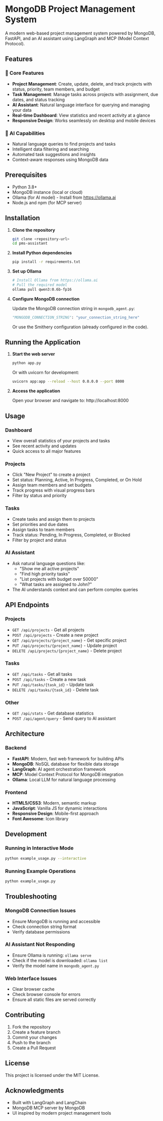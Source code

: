 # MongoDB Project Management System

A modern web-based project management system powered by MongoDB, FastAPI, and an AI assistant using LangGraph and MCP (Model Context Protocol).

## Features

### 🎯 Core Features
- **Project Management**: Create, update, delete, and track projects with status, priority, team members, and budget
- **Task Management**: Manage tasks across projects with assignment, due dates, and status tracking
- **AI Assistant**: Natural language interface for querying and managing your data
- **Real-time Dashboard**: View statistics and recent activity at a glance
- **Responsive Design**: Works seamlessly on desktop and mobile devices

### 🤖 AI Capabilities
- Natural language queries to find projects and tasks
- Intelligent data filtering and searching
- Automated task suggestions and insights
- Context-aware responses using MongoDB data

## Prerequisites

- Python 3.8+
- MongoDB instance (local or cloud)
- Ollama (for AI model) - Install from https://ollama.ai
- Node.js and npm (for MCP server)

## Installation

1. **Clone the repository**
   ```bash
   git clone <repository-url>
   cd pms-assistant
   ```

2. **Install Python dependencies**
   ```bash
   pip install -r requirements.txt
   ```

3. **Set up Ollama**
   ```bash
   # Install Ollama from https://ollama.ai
   # Pull the required model
   ollama pull qwen3:0.6b-fp16
   ```

4. **Configure MongoDB connection**
   
   Update the MongoDB connection string in `mongodb_agent.py`:
   ```python
   "MONGODB_CONNECTION_STRING": "your_connection_string_here"
   ```
   
   Or use the Smithery configuration (already configured in the code).

## Running the Application

1. **Start the web server**
   ```bash
   python app.py
   ```
   
   Or with uvicorn for development:
   ```bash
   uvicorn app:app --reload --host 0.0.0.0 --port 8000
   ```

2. **Access the application**
   
   Open your browser and navigate to: http://localhost:8000

## Usage

### Dashboard
- View overall statistics of your projects and tasks
- See recent activity and updates
- Quick access to all major features

### Projects
- Click "New Project" to create a project
- Set status: Planning, Active, In Progress, Completed, or On Hold
- Assign team members and set budgets
- Track progress with visual progress bars
- Filter by status and priority

### Tasks
- Create tasks and assign them to projects
- Set priorities and due dates
- Assign tasks to team members
- Track status: Pending, In Progress, Completed, or Blocked
- Filter by project and status

### AI Assistant
- Ask natural language questions like:
  - "Show me all active projects"
  - "Find high priority tasks"
  - "List projects with budget over 50000"
  - "What tasks are assigned to John?"
- The AI understands context and can perform complex queries

## API Endpoints

### Projects
- `GET /api/projects` - Get all projects
- `POST /api/projects` - Create a new project
- `GET /api/projects/{project_name}` - Get specific project
- `PUT /api/projects/{project_name}` - Update project
- `DELETE /api/projects/{project_name}` - Delete project

### Tasks
- `GET /api/tasks` - Get all tasks
- `POST /api/tasks` - Create a new task
- `PUT /api/tasks/{task_id}` - Update task
- `DELETE /api/tasks/{task_id}` - Delete task

### Other
- `GET /api/stats` - Get database statistics
- `POST /api/agent/query` - Send query to AI assistant

## Architecture

### Backend
- **FastAPI**: Modern, fast web framework for building APIs
- **MongoDB**: NoSQL database for flexible data storage
- **LangGraph**: AI agent orchestration framework
- **MCP**: Model Context Protocol for MongoDB integration
- **Ollama**: Local LLM for natural language processing

### Frontend
- **HTML5/CSS3**: Modern, semantic markup
- **JavaScript**: Vanilla JS for dynamic interactions
- **Responsive Design**: Mobile-first approach
- **Font Awesome**: Icon library

## Development

### Running in Interactive Mode
```bash
python example_usage.py --interactive
```

### Running Example Operations
```bash
python example_usage.py
```

## Troubleshooting

### MongoDB Connection Issues
- Ensure MongoDB is running and accessible
- Check connection string format
- Verify database permissions

### AI Assistant Not Responding
- Ensure Ollama is running: `ollama serve`
- Check if the model is downloaded: `ollama list`
- Verify the model name in `mongodb_agent.py`

### Web Interface Issues
- Clear browser cache
- Check browser console for errors
- Ensure all static files are served correctly

## Contributing

1. Fork the repository
2. Create a feature branch
3. Commit your changes
4. Push to the branch
5. Create a Pull Request

## License

This project is licensed under the MIT License.

## Acknowledgments

- Built with LangGraph and LangChain
- MongoDB MCP server by MongoDB
- UI inspired by modern project management tools